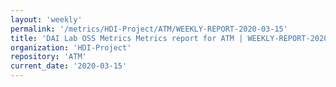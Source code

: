 ```yaml
---
layout: 'weekly'
permalink: '/metrics/HDI-Project/ATM/WEEKLY-REPORT-2020-03-15'
title: 'DAI Lab OSS Metrics Metrics report for ATM | WEEKLY-REPORT-2020-03-15'
organization: 'HDI-Project'
repository: 'ATM'
current_date: '2020-03-15'
---
```

